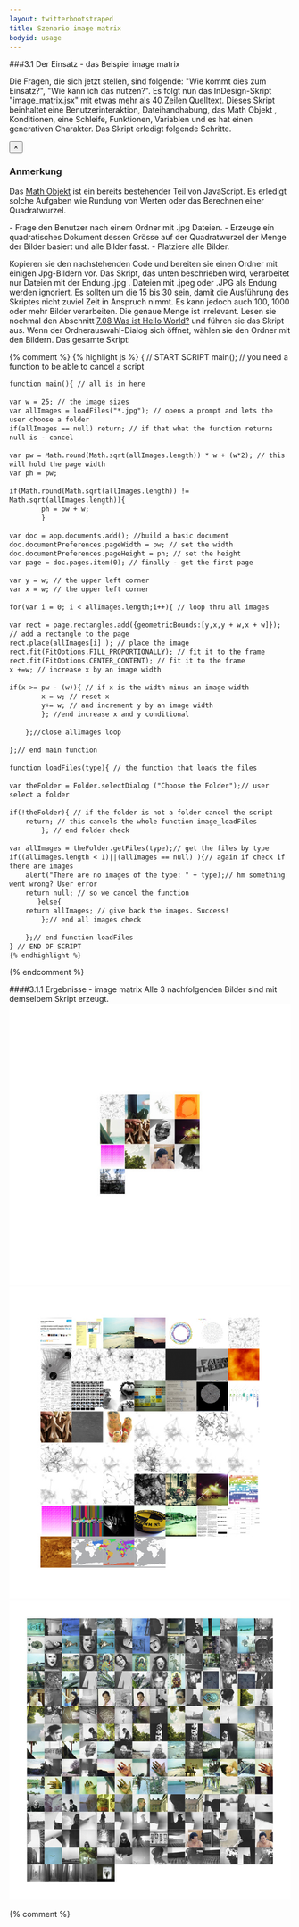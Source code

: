```yaml
---
layout: twitterbootstraped
title: Szenario image matrix
bodyid: usage
---
```


###<a name="08"></a>3.1 Der Einsatz - das Beispiel image matrix

Die Fragen, die sich jetzt stellen, sind folgende: "Wie kommt dies zum Einsatz?", "Wie kann ich das nutzen?".
Es folgt nun das InDesign-Skript "image_matrix.jsx" mit etwas mehr als 40 Zeilen Quelltext. Dieses Skript beinhaltet eine Benutzerinteraktion, Dateihandhabung, das Math Objekt <a data-toggle="modal" href="#myModal1" ><i class="icon-asterisk"></i></a>, Konditionen, eine Schleife, Funktionen, Variablen und es hat einen generativen Charakter. Das Skript erledigt folgende Schritte.
<div class="modal fade" id="myModal1">
    <script type="text/javascript">$(this).modal('hide');</script>
  <div class="modal-header">
    <button class="close" data-dismiss="modal">×</button>
    <h3>Anmerkung</h3>
  </div>
  <div class="modal-body">
    <p>Das <a href="http://www.w3schools.com/js/js_obj_math.asp" target="blank" >Math Objekt</a> ist ein bereits bestehender Teil von JavaScript. Es erledigt solche Aufgaben wie Rundung von Werten oder das Berechnen einer Quadratwurzel.</p>
  </div>
</div>
- Frage den Benutzer nach einem Ordner mit .jpg Dateien.  
- Erzeuge ein quadratisches Dokument dessen Grösse auf der Quadratwurzel der Menge der Bilder basiert und alle Bilder fasst.  
- Platziere alle Bilder.  

  
Kopieren sie den nachstehenden Code und bereiten sie einen Ordner mit einigen Jpg-Bildern vor. Das Skript, das unten beschrieben wird, verarbeitet nur Dateien mit der Endung .jpg . Dateien mit .jpeg oder .JPG als Endung werden ignoriert. Es sollten um die 15 bis 30 sein, damit die Ausführung des Skriptes nicht zuviel Zeit in Anspruch nimmt. Es kann jedoch auch 100, 1000 oder mehr Bilder verarbeiten. Die genaue Menge ist irrelevant. Lesen sie nochmal den Abschnitt [7.08 Was ist Hello World?](10terminologie.html#21) und führen sie das Skript aus. Wenn der Ordnerauswahl-Dialog sich öffnet, wählen sie den Ordner mit den Bildern.
Das gesamte Skript:  

<script src="https://gist.github.com/2651660.js"> </script>
{% comment %}
	{% highlight js %}
	{ // START SCRIPT
	main(); // you need a function to be able to cancel a script

	function main(){ // all is in here

	var w = 25; // the image sizes
	var allImages = loadFiles("*.jpg"); // opens a prompt and lets the user choose a folder
	if(allImages == null) return; // if that what the function returns null is - cancel

	var pw = Math.round(Math.sqrt(allImages.length)) * w + (w*2); // this will hold the page width
	var ph = pw;

	if(Math.round(Math.sqrt(allImages.length)) != Math.sqrt(allImages.length)){
	        ph = pw + w;
	        }

	var doc = app.documents.add(); //build a basic document
	doc.documentPreferences.pageWidth = pw; // set the width
	doc.documentPreferences.pageHeight = ph; // set the height
	var page = doc.pages.item(0); // finally - get the first page

	var y = w; // the upper left corner
	var x = w; // the upper left corner

	for(var i = 0; i < allImages.length;i++){ // loop thru all images

	var rect = page.rectangles.add({geometricBounds:[y,x,y + w,x + w]}); // add a rectangle to the page
	rect.place(allImages[i] ); // place the image
    rect.fit(FitOptions.FILL_PROPORTIONALLY); // fit it to the frame
    rect.fit(FitOptions.CENTER_CONTENT); // fit it to the frame
    x +=w; // increase x by an image width

	if(x >= pw - (w)){ // if x is the width minus an image width
	        x = w; // reset x
	        y+= w; // and increment y by an image width
	        }; //end increase x and y conditional

	    };//close allImages loop

	};// end main function

	function loadFiles(type){ // the function that loads the files

	var theFolder = Folder.selectDialog ("Choose the Folder");// user select a folder

	if(!theFolder){ // if the folder is not a folder cancel the script
		return; // this cancels the whole function image_loadFiles
			}; // end folder check

	var allImages = theFolder.getFiles(type);// get the files by type
	if((allImages.length < 1)||(allImages == null) ){// again if check if there are images
		alert("There are no images of the type: " + type);// hm something went wrong? User error
		return null; // so we cancel the function
		   }else{
		return allImages; // give back the images. Success!
	        };// end all images check

		};// end function loadFiles
	} // END OF SCRIPT
	{% endhighlight %}
{% endcomment %}

####<a name="33"></a>3.1.1 Ergebnisse - image matrix
Alle 3 nachfolgenden Bilder sind mit demselbem Skript erzeugt.  
[![matrix 1](images/image_matrix_1_thumb.jpg)](images/image_matrix_1.jpg)  
[![matrix 2](images/image_matrix_2_thumb.jpg)](images/image_matrix_2.jpg)  
[![matrix 3](images/image_matrix_3_thumb.jpg)](images/image_matrix_3.jpg)  

{% comment %}
[^math]: Das Math Objekt ist ein bereits bestehender Teil von JavaScript. Es erledigt solche Aufgaben wie Rundung von Werten oder das Berechnen einer Quadratwurzel.  
{% endcomment %}

